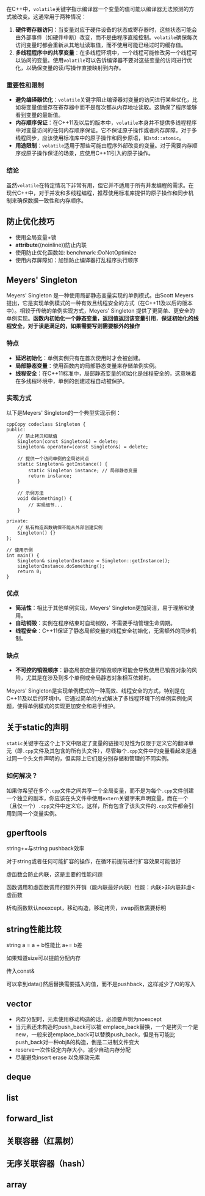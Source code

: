  在C++中，`volatile`关键字指示编译器一个变量的值可能以编译器无法预测的方式被改变。这通常用于两种情况：

1. **硬件寄存器访问**：当变量对应于硬件设备的状态或寄存器时，这些状态可能会由外部事件（如硬件中断）改变，而不是由程序直接控制。`volatile`确保每次访问变量时都会重新从其地址读取值，而不使用可能已经过时的缓存值。
2. **多线程程序中的共享变量**：在多线程环境中，一个线程可能修改另一个线程可以访问的变量。使用`volatile`可以告诉编译器不要对这些变量的访问进行优化，以确保变量的读/写操作直接映射到内存。

### 重要性和限制

- **避免编译器优化**：`volatile`关键字阻止编译器对变量的访问进行某些优化，比如将变量值缓存在寄存器中而不是每次都从内存地址读取。这确保了程序能够看到变量的最新值。
- **内存顺序保证**：在C++11及以后的版本中，`volatile`本身并不提供多线程程序中对变量访问的任何内存顺序保证。它不保证原子操作或者内存屏障。对于多线程同步，应该使用标准库中的原子操作和同步原语，如`std::atomic`。
- **用途限制**：`volatile`适用于那些可能由程序外部改变的变量。对于需要内存顺序或原子操作保证的场景，应使用C++11引入的原子操作。

### 结论

虽然`volatile`在特定情况下非常有用，但它并不适用于所有并发编程的需求。在现代C++中，对于并发和多线程编程，推荐使用标准库提供的原子操作和同步机制来确保数据一致性和内存顺序。

## 防止优化技巧

- 使用全局变量+锁
- __attribute__((noinline))防止内联
- 使用防止优化函数如: benchmark::DoNotOptimize
- 使用内存屏障如：加锁防止编译器打乱程序执行顺序

## Meyers' Singleton

Meyers' Singleton 是一种使用局部静态变量实现的单例模式。由Scott Meyers 提出，它是实现单例模式的一种有效且线程安全的方式（在C++11及以后的版本中）。相较于传统的单例实现方式，Meyers' Singleton 提供了更简单、更安全的单例实现。**函数内初始化一个静态变量，返回值返回该变量引用**，**保证初始化的线程安全，对于读是满足的，如果需要写则需要额外的操作**

### 特点

- **延迟初始化**：单例实例只有在首次使用时才会被创建。
- **局部静态变量**：使用函数内的局部静态变量来存储单例实例。
- **线程安全**：在C++11标准中，局部静态变量的初始化是线程安全的，这意味着在多线程环境中，单例的创建过程自动被保护。

### 实现方式

以下是Meyers' Singleton的一个典型实现示例：

```
cppCopy codeclass Singleton {
public:
    // 禁止拷贝和赋值
    Singleton(const Singleton&) = delete;
    Singleton& operator=(const Singleton&) = delete;

    // 提供一个访问单例的全局访问点
    static Singleton& getInstance() {
        static Singleton instance; // 局部静态变量
        return instance;
    }

    // 示例方法
    void doSomething() {
        // 实现细节...
    }

private:
    // 私有构造函数确保不能从外部创建实例
    Singleton() {}
};

// 使用示例
int main() {
    Singleton& singletonInstance = Singleton::getInstance();
    singletonInstance.doSomething();
    return 0;
}
```

### 优点

- **简洁性**：相比于其他单例实现，Meyers' Singleton更加简洁，易于理解和使用。
- **自动销毁**：实例在程序结束时自动销毁，不需要手动管理生命周期。
- **线程安全**：C++11保证了静态局部变量的线程安全初始化，无需额外的同步机制。

### 缺点

- **不可控的销毁顺序**：静态局部变量的销毁顺序可能会导致使用已销毁对象的风险，尤其是在涉及到多个单例或全局静态对象相互依赖时。

Meyers' Singleton是实现单例模式的一种高效、线程安全的方式，特别是在C++11及以后的环境中。它通过简单的方式解决了多线程环境下的单例实例化问题，使得单例模式的实现更加安全和易于维护。

## 关于static的声明

`static`关键字在这个上下文中限定了变量的链接可见性为仅限于定义它的翻译单元（即`.cpp`文件及其包含的所有头文件），尽管每个`.cpp`文件中的变量看起来是通过同一个头文件声明的，但实际上它们是分别存储和管理的不同实例。

### 如何解决？

如果你希望在多个`.cpp`文件之间共享一个全局变量，而不是为每个`.cpp`文件创建一个独立的副本，你应该在头文件中使用`extern`关键字来声明变量，而在一个（且仅一个）`.cpp`文件中定义它。这样，所有包含了该头文件的`.cpp`文件都会引用到同一个变量实例。

## gperftools

string+=与string pushback效率

对于string或者任何可能扩容的操作，在循环前提前进行扩容效果可能很好

虚函数会防止内联，这是主要的性能问题

函数调用和虚函数调用的额外开销（能内联最好内联）性能：内联>非内联非虚<虚函数

析构函数默认noexcept，移动构造，移动拷贝，swap函数需要标明

## string性能比较

string a = a + b性能比 a+= b差

如果知道size可以提前分配内存

传入const&

可以拿到data()然后替换需要插入的值，而不是pushback，这样减少了/0的写入

## vector

- 内存分配时，元素使用移动构造的话，必须要声明为noexcept
- 当元素还未构造时push_back可以被 emplace_back替换，一个是拷贝一个是new，一般来说emplace_back可以替换push_back，但是有可能比push_back对一种obj&的构造，倒是二进制文件变大
- reserve一次性设定内存大小，减少自动内存分配
- 尽量避免insert erase 以免移动元素

## deque

## list

## forward_list

## 关联容器（红黑树）

## 无序关联容器（hash）

## array